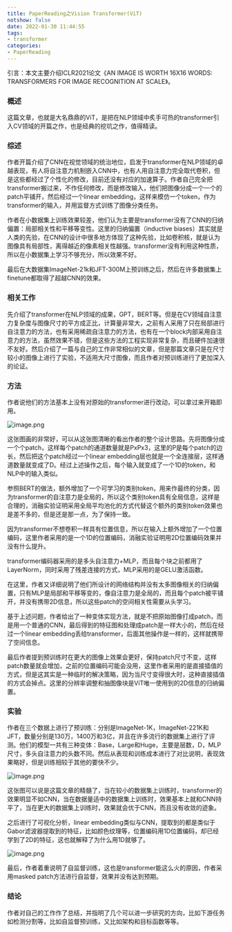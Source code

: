 ```yaml
---
title: PaperReading之Vision Transformer(ViT)
notshow: false
date: 2022-01-30 11:44:55
tags:
- transformer
categories:
- PaperReading
---
```


引言：本文主要介绍ICLR2021论文《AN IMAGE IS WORTH 16X16 WORDS: TRANSFORMERS FOR IMAGE RECOGNITION AT SCALE》。

<!--more-->

### 概述

这篇文章，也就是大名鼎鼎的ViT，是把在NLP领域中炙手可热的transformer引入CV领域的开篇之作，也是经典的挖坑之作，值得精读。



### 综述

作者开篇介绍了CNN在视觉领域的统治地位，启发于transformer在NLP领域的卓越表现，有人将自注意力机制嵌入CNN中，也有人用自注意力完全取代卷积，但是这些都经过了个性化的修改，目前还没有对应的加速算子。作者自己完全把transformer搬过来，不作任何修改，而是修改输入，他们把图像分成一个一个的patch平铺开，然后经过一个linear embedding，这样来模仿一个token，作为transformer的输入，并用监督方式训练了图像分类任务。

作者在小数据集上训练效果较差，他们认为主要是transformer没有了CNN的归纳偏置：局部相关性和平移等变性。这里的归纳偏置（inductive biases）其实就是人类的先验，在CNN的设计中很多地方体现了这种先验，比如卷积核，就是认为图像具有局部性，离得越近的像素相关性越强。transformer没有利用这种性质，所以在小数据集上学习不够充分，所以效果不好。

最后在大数据集ImageNet-21k和JFT-300M上预训练之后，然后在许多数据集上finetune都取得了超越CNN的效果。



### 相关工作

先介绍了transformer在NLP领域的成果，GPT，BERT等。但是在CV领域自注意力复杂度与图像尺寸的平方成正比，计算量非常大，之前有人采用了只在局部进行自注意力的方法，也有采用稀疏自注意力的方法，也有在一个block内部采用自注意力的方法，虽然效果不错，但是这些方法的工程实现非常复杂，而且硬件加速很不友好。然后介绍了一篇与自己的工作非常相似的文章，但是那篇文章只是在尺寸较小的图像上进行了实验，不适用大尺寸图像，而且作者对预训练进行了更加深入的论证。



### 方法

作者说他们的方法基本上没有对原始的transformer进行改动，可以拿过来开箱即用。

![image.png](https://s2.loli.net/2022/01/30/Rz271Qcp4aEMfBT.png)

这张图画的非常好，可以从这张图清晰的看出作者的整个设计思路。先将图像分成一个个patch，这样每个patch的通道数量就是PxPx3，这里的P是每个patch的边长，然后把这个patch经过一个linear embedding层也就是一个全连接层，这样通道数量就变成了D。经过上述操作之后，每个输入就变成了一个1D的token，和NLP中的输入类似。

参照BERT的做法，额外增加了一个可学习的类别token，用来作最终的分类，因为transformer的自注意力是全局的，所以这个类别token具有全局信息，这样是合理的，消融实验证明采用全局平均池化的方式代替这个额外的类别token效果也是差不多的，但是还是那一点，为了保持一致。

因为transformer不想卷积一样具有位置信息，所以在输入上额外增加了一个位置编码，这里作者采用的是一个1D的位置编码，消融实验证明用2D位置编码效果并没有什么提升。

transformer编码器采用的是多头自注意力+MLP，而且每个块之前都用了LayerNorm，同时采用了残差连接的方式，MLP采用的是GELU激活函数。

在这里，作者又详细说明了他们所设计的网络结构并没有太多图像相关的归纳偏置，只有MLP是局部和平移等变的，像自注意力是全局的，而且每个patch被平铺开，并没有携带2D信息，所以这些patch的空间相关性需要从头学习。

基于上述问题，作者给出了一种变体实现方法，就是不把原始图像打成patch，而是用一个普通的CNN，最后得到的特征图和处理成patch是一样大小的，然后在经过一个linear embedding丢给transformer，后面其他操作是一样的，这样就携带了空间信息。

最后作者提到预训练时在更大的图像上效果会更好，保持patch尺寸不变，这样patch数量就会增加，之前的位置编码可能会没用，这里作者采用的是直接插值的方式，但是这其实是一种临时的解决策略，因为当尺寸变得很大时，这种直接插值的方式会掉点。这里的分辨率调整和抽图像块是ViT唯一使用到的2D信息的归纳偏置。



### 实验

作者在三个数据上进行了预训练：分别是ImageNet-1K，ImageNet-221K和JFT，数量分别是130万，1400万和3亿，并且在许多流行的数据集上进行了评测。他们的模型一共有三种变体：Base，Large和Huge，主要是层数，D，MLP尺寸，多头自注意力的头数不同。然后从表现和训练成本进行了对比说明，表现效果略好，但是训练相较于其他的要快不少。

![image.png](https://s2.loli.net/2022/01/30/zl42HWZNvSYnj6b.png)

这张图可以说是这篇文章的精髓了，当在较小的数据集上训练时，transformer的效果明显不如CNN，当在数据量适中的数据集上训练时，效果基本上就和CNN持平了，当在更大的数据集上训练时，效果就会优于CNN，而且没有收敛的迹象。

之后进行了可视化分析，linear embedding类似与CNN，提取到的都是类似于Gabor滤波器提取到的特征，比如颜色纹理等，位置编码用1D位置编码，却已经学到了2D的特征，这也就解释了为什么用1D就够了。

![image.png](https://s2.loli.net/2022/01/30/9etDSmUHnabWCuV.png)

最后，作者着重说明了自监督训练，这也是transformer能这么火的原因，作者采用masked patch方法进行自监督，效果并没有达到预期。

### 结论

作者对自己的工作作了总结，并指明了几个可以进一步研究的方向，比如下游任务如检测分割等，比如自监督预训练，又比如架构和目标函数等等。